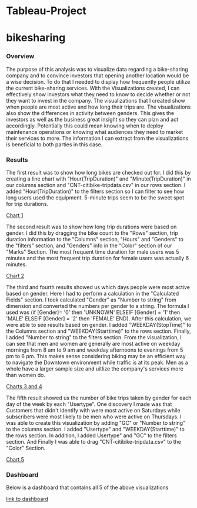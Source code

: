 # Tableau-Project

# bikesharing
### Overview
The purpose of this analysis was to visualize data regarding a bike-sharing company and to convince investors that opening another location would be a wise decision. To do that I needed to display how frequently people utilize the current bike-sharing services. With the Visualizations created, I can effectively show investors what they need to know to decide whether or not they want to invest in the company. The visualizations that I created show when people are most active and how long their trips are. The visualizations also show the differences in activity between genders. This gives the investors as well as the business great insight so they can plan and act accordingly. Potentially this could mean knowing when to deploy maintenance operations or knowing what audiences they need to market their services to more. The information I can extract from the visualizations is beneficial to both parties in this case.


### Results
The first result was to show how long bikes are checked out for. I did this by creating a line chart with "Hour(TripDuration)" and "Minute(TripDuration)" in our columns section and "CNT-citibike-tripdata.csv" in our rows section. I added "Hour(TripDuration)" to the filters section so I can filter to see how long users used the equipment. 5-minute trips seem to be the sweet spot for trip durations.

[Chart 1](https://public.tableau.com/app/profile/brenton.ervin/viz/checktimes/CheckoutTimesforUsers?publish=yes)

The second result was to show how long trip durations were based on gender. I did this by dragging the bike count to the "Rows" section, trip duration information to the "Columns" section, "Hours" and "Genders" to the "filters" section, and "Genders" info in the "Color" section of our "Marks" Section. The most frequent time duration for male users was 5 minutes and the most frequent trip duration for female users was actually 6 minutes.

[Chart 2](https://public.tableau.com/app/profile/brenton.ervin/viz/checktimesbygender/CheckoutTimesbyGender)

The third and fourth results showed us which days people were most active based on gender. Here I had to perform a calculation in the "Calculated Fields" section. I took calculated "Gender" as "Number to string" from dimension and converted the numbers per gender to a string. The formula I used was (if [Gender]= '0' then 'UNKNOWN' ELSEIF [Gender] = '1' then 'MALE' ELSEIF [Gender] = '2' then 'FEMALE' END). After this calculation, we were able to see results based on gender. I added "WEEKDAY(StopTime)" to the Columns section and "WEEKDAY(Starttime)" to the rows section. Finally, I added "Number to string" to the filters section. From the visualization, I can see that men and women are generally are most active on weekday mornings from 8 am to 9 am and weekday afternoons to evenings from 5 pm to 6 pm. This makes sense considering biking may be an efficient way to navigate the Downtown environment while traffic is at its peak. Men as a whole have a larger sample size and uitlize the company's services more than women do.

[Charts 3 and 4](https://public.tableau.com/app/profile/brenton.ervin/viz/tripsbyweekdayhrgender/TripsbyweekdayhrGender)

The fifth result showed us the number of bike trips taken by gender for each day of the week by each "Usertype". One discovery I made was that Customers that didn't identify with were most active on Saturdays while subscribers were most likely to be men who were active on Thursdays. I was able to create this visualization by adding "GC" or "Number to string" to the columns section. I added "Usertype" and "WEEKDAY(Starttime)" to the rows section. In addition, I added Usertype" and "GC" to the filters section. And Finally I was able to drag "CNT-citibike-tripdata.csv" to the "Color" Section.

[Chart 5](https://public.tableau.com/app/profile/brenton.ervin/viz/userTripsbygenderbyweekday/UserTripsbyGenderbyweekday)

### Dashboard
Below is a dashboard that contains all 5 of the above visualizations

[link to dashboard](https://public.tableau.com/app/profile/brenton.ervin/viz/Dashboard1_16717560803090/Dashboard1)

